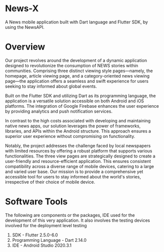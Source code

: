 # News-X
A News mobile application built with Dart language and Flutter SDK, by using the NewsAPI.

# Overview
Our project revolves around the development of a dynamic application designed to revolutionize the consumption of NEWS stories within communities. Comprising three distinct viewing style pages—namely, the homepage, article viewing page, and a category-oriented news viewing page—the application offers a seamless and swift experience for users seeking to stay informed about global events.

Built on the Flutter SDK and utilizing Dart as its programming language, the application is a versatile solution accessible on both Android and iOS platforms. The integration of Google Firebase enhances the user experience by providing analytics and push notification services.

In contrast to the high costs associated with developing and maintaining native news apps, our solution leverages the power of frameworks, libraries, and APIs within the Android structure. This approach ensures a superior user experience without compromising on functionality.

Notably, the project addresses the challenge faced by local newspapers with limited resources by offering a robust platform that supports various functionalities. The three view pages are strategically designed to create a user-friendly and resource-efficient application. This ensures consistent compatibility across a diverse range of mobile devices, catering to a large and varied user base. Our mission is to provide a comprehensive yet accessible tool for users to stay informed about the world's stories, irrespective of their choice of mobile device.

# Software Tools
The following are components or the packages, IDE used for the development of this very application. It also involves the testing devices involved for the deployment level testing
1. SDK - Flutter 2.5.0-6.0
2. Programming Language - Dart 2.14.0
3. IDE - Android Studio 2020.3.1
